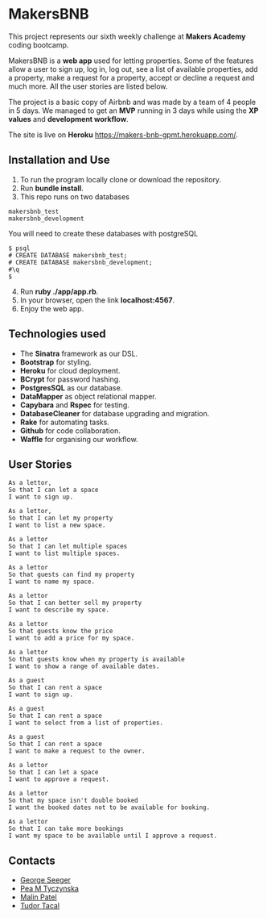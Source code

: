# MakersBNB

This project represents our sixth weekly challenge at **Makers Academy** coding bootcamp.

MakersBNB is a **web app** used for letting properties. Some of the features allow a user to sign up, log in, log out, see a list of available properties, add a property, make a request for a property, accept or decline a request and much more. All the user stories are listed below.

The project is a basic copy of Airbnb and was made by a team of 4 people in 5 days. We managed to get an **MVP** running in 3 days while using the **XP values** and **development workflow**.   

The site is live on **Heroku** https://makers-bnb-gpmt.herokuapp.com/.

## Installation and Use

1. To run the program locally clone or download the repository.
2. Run **bundle install**.
3. This repo runs on two databases
```
makersbnb_test
makersbnb_development
```
You will need to create these databases with postgreSQL
```
$ psql
# CREATE DATABASE makersbnb_test;
# CREATE DATABASE makersbnb_development;
#\q
$
```
4. Run **ruby ./app/app.rb**.
5. In your browser, open the link **localhost:4567**.
6. Enjoy the web app.

## Technologies used

* The **Sinatra** framework as our DSL.
* **Bootstrap** for styling.
* **Heroku** for cloud deployment.
* **BCrypt** for password hashing.
* **PostgresSQL** as our database.
* **DataMapper** as object relational mapper.
* **Capybara** and **Rspec** for testing.
* **DatabaseCleaner** for database upgrading and migration.
* **Rake** for automating tasks.
* **Github** for code collaboration.
* **Waffle** for organising our workflow.

## User Stories

```
As a lettor,
So that I can let a space
I want to sign up.

As a lettor,
So that I can let my property
I want to list a new space.

As a lettor
So that I can let multiple spaces
I want to list multiple spaces.

As a lettor
So that guests can find my property
I want to name my space.

As a lettor
So that I can better sell my property
I want to describe my space.

As a lettor
So that guests know the price
I want to add a price for my space.

As a lettor
So that guests know when my property is available
I want to show a range of available dates.

As a guest
So that I can rent a space
I want to sign up.

As a guest
So that I can rent a space
I want to select from a list of properties.

As a guest
So that I can rent a space
I want to make a request to the owner.

As a lettor
So that I can let a space
I want to approve a request.

As a lettor
So that my space isn't double booked
I want the booked dates not to be available for booking.

As a lettor
So that I can take more bookings
I want my space to be available until I approve a request.
```

## Contacts

* [George Seeger](https://github.com/GeorgeSeeger)
* [Pea M Tyczynska](https://github.com/CrystalPea)
* [Malin Patel](https://github.com/malinpatel)
* [Tudor Tacal](https://github.com/TudorTacal)
